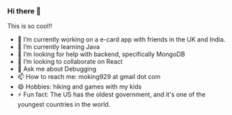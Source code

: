 ### Hi there 👋

<!--
**moki929/moki929** is a ✨ _special_ ✨ repository because its `README.md` (this file) appears on your GitHub profile.
-->


This is so cool!!

- 🔭 I’m currently working on a e-card app with friends in the UK and India.
- 🌱 I’m currently learning Java
- 🤔 I’m looking for help with backend, specifically MongoDB
- 👯 I’m looking to collaborate on React
- 💬 Ask me about Debugging
- 📫 How to reach me: moking929 at gmail dot com
- 😄 Hobbies: hiking and games with my kids
- ⚡ Fun fact: The US has the oldest government, and it's one of the youngest countries in the world.

